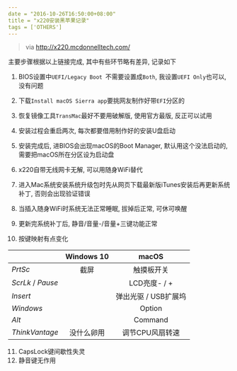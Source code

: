 ```yaml
---
date = "2016-10-26T16:50:00+08:00"
title = "x220安装黑苹果记录"
tags = ['OTHERS']
---
```


> via http://x220.mcdonnelltech.com/

主要步骤根据以上链接完成, 其中有些环节略有差异, 记录如下

1. BIOS设置中`UEFI/Legacy Boot `不需要设置成`Both`, 我设置`UEFI Only`也可以, 没有问题

2. 下载`Install macOS Sierra app`要挑网友制作好带`EFI`分区的

3. 恢复镜像工具`TransMac`最好不要用破解版, 使用官方最版, 反正可以试用

4. 安装过程会重启两次, 每次都要借用制作好的安装U盘启动

5. 安装完成后, 进BIOS会出现macOS的Boot Manager, 默认用这个没法启动的, 需要把macOS所在分区设为启动盘

6. x220自带无线网卡无解, 可以用随身WiFi替代

7. 进入Mac系统安装系统升级包时先从网页下载最新版iTunes安装后再更新系统补丁, 否则会出现验证错误

8. 当插入随身WiFi时系统无法正常睡眠, 拔掉后正常, 可休可唤醒

9. 更新完系统补丁后, 静音/音量-/音量+三键功能正常

10. 按键映射有点变化

|                     | Windows 10 |     macOS     |
| ------------------- | :--------: | :-----------: |
| *PrtSc*             |     截屏     |     触摸板开关     |
| *ScrLk*  /  *Pause* |            |  LCD亮度- / +   |
| *Insert*            |            | 弹出光驱 / USB扩展坞 |
| *Windows*           |            |    Option     |
| *Alt*               |            |    Command    |
| *ThinkVantage*      |   没什么卵用    |   调节CPU风扇转速   |

11. CapsLock键间歇性失灵
12. 静音键无作用

